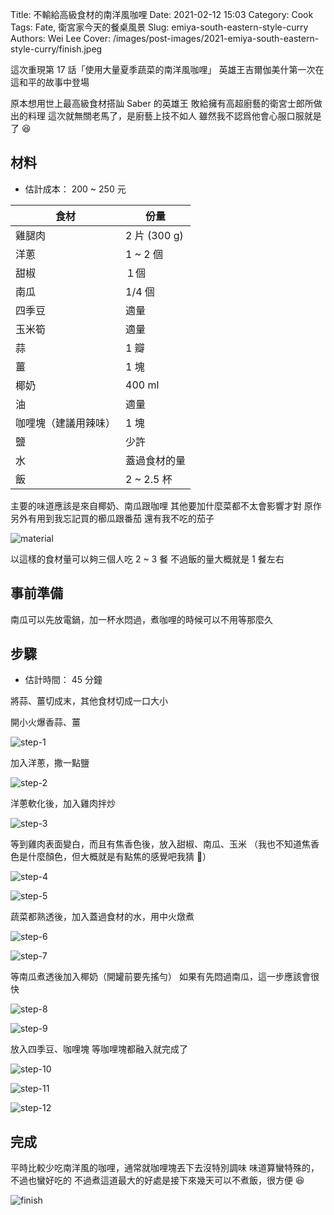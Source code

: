 Title: 不輸給高級食材的南洋風咖哩
Date: 2021-02-12 15:03
Category: Cook
Tags: Fate, 衛宮家今天的餐桌風景
Slug: emiya-south-eastern-style-curry
Authors: Wei Lee
Cover: /images/post-images/2021-emiya-south-eastern-style-curry/finish.jpeg

這次重現第 17 話「使用大量夏季蔬菜的南洋風咖哩」
英雄王吉爾伽美什第一次在這和平的故事中登場

<!--more-->

原本想用世上最高級食材搭訕 Saber 的英雄王
敗給擁有高超廚藝的衛宮士郎所做出的料理
這次就無關老馬了，是廚藝上技不如人
雖然我不認爲他會心服口服就是了 😆

## 材料
* 估計成本： 200 ~ 250 元

| 食材 | 份量 |
| --- | --- |
| 雞腿肉 | 2 片 (300 g) |
| 洋蔥 | 1 ~ 2 個 |
| 甜椒 | １個 |
| 南瓜 | 1/4 個 |
| 四季豆 | 適量 |
| 玉米筍 | 適量 |
| 蒜 | 1 瓣 |
| 薑 | 1 塊 |
| 椰奶 | 400 ml |
| 油 | 適量 |
| 咖哩塊（建議用辣味） | 1 塊 |
| 鹽 | 少許 |
| 水 | 蓋過食材的量 |
| 飯 | 2 ~ 2.5 杯 |

主要的味道應該是來自椰奶、南瓜跟咖哩
其他要加什麼菜都不太會影響才對
原作另外有用到我忘記買的櫛瓜跟番茄
還有我不吃的茄子

![material]({static}/images/post-images/2021-emiya-south-eastern-style-curry/material.jpeg)

以這樣的食材量可以夠三個人吃 2 ~ 3 餐
不過飯的量大概就是 1 餐左右

## 事前準備
南瓜可以先放電鍋，加一杯水悶過，煮咖哩的時候可以不用等那麼久

## 步驟
* 估計時間： 45 分鐘

將蒜、薑切成末，其他食材切成一口大小

開小火爆香蒜、薑

![step-1]({static}/images/post-images/2021-emiya-south-eastern-style-curry/step-1.jpeg)

加入洋蔥，撒一點鹽

![step-2]({static}/images/post-images/2021-emiya-south-eastern-style-curry/step-2.jpeg)

洋蔥軟化後，加入雞肉拌炒

![step-3]({static}/images/post-images/2021-emiya-south-eastern-style-curry/step-3.jpeg)

等到雞肉表面變白，而且有焦香色後，放入甜椒、南瓜、玉米
（我也不知道焦香色是什麼顏色，但大概就是有點焦的感覺吧我猜 🤔）

![step-4]({static}/images/post-images/2021-emiya-south-eastern-style-curry/step-4.jpeg)

![step-5]({static}/images/post-images/2021-emiya-south-eastern-style-curry/step-5.jpeg)

蔬菜都熟透後，加入蓋過食材的水，用中火燉煮

![step-6]({static}/images/post-images/2021-emiya-south-eastern-style-curry/step-6.jpeg)

![step-7]({static}/images/post-images/2021-emiya-south-eastern-style-curry/step-7.jpeg)

等南瓜煮透後加入椰奶（開罐前要先搖勻）
如果有先悶過南瓜，這一步應該會很快

![step-8]({static}/images/post-images/2021-emiya-south-eastern-style-curry/step-8.jpeg)

![step-9]({static}/images/post-images/2021-emiya-south-eastern-style-curry/step-9.jpeg)

放入四季豆、咖哩塊
等咖哩塊都融入就完成了

![step-10]({static}/images/post-images/2021-emiya-south-eastern-style-curry/step-10.jpeg)

![step-11]({static}/images/post-images/2021-emiya-south-eastern-style-curry/step-11.jpeg)

![step-12]({static}/images/post-images/2021-emiya-south-eastern-style-curry/step-12.jpeg)

## 完成
平時比較少吃南洋風的咖哩，通常就咖哩塊丟下去沒特別調味
味道算蠻特殊的，不過也蠻好吃的
不過煮這道最大的好處是接下來幾天可以不煮飯，很方便 😆

![finish]({static}/images/post-images/2021-emiya-south-eastern-style-curry/finish.jpeg)
